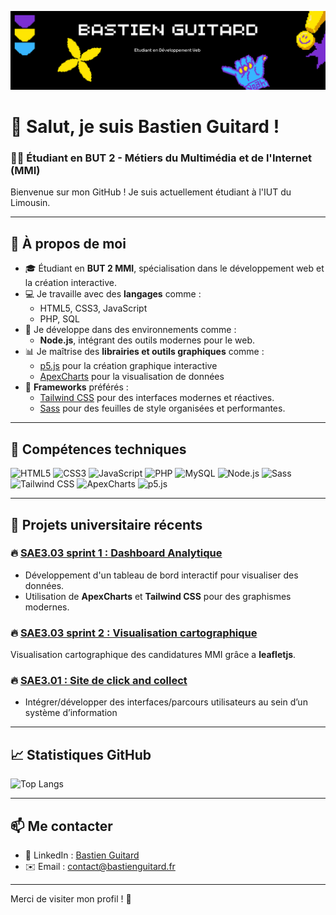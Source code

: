 ![Bannière de Bastien Guitard](./assets/banner.png)

# 👋 Salut, je suis **Bastien Guitard** !

### 🧑‍🎓 Étudiant en BUT 2 - Métiers du Multimédia et de l'Internet (MMI)

Bienvenue sur mon GitHub ! Je suis actuellement étudiant à l'IUT du Limousin.

---

## 🌟 **À propos de moi**

- 🎓 Étudiant en **BUT 2 MMI**, spécialisation dans le développement web et la création interactive.
- 💻 Je travaille avec des **langages** comme :
  - HTML5, CSS3, JavaScript
  - PHP, SQL
- 🚀 Je développe dans des environnements comme :
  - **Node.js**, intégrant des outils modernes pour le web.
- 📊 Je maîtrise des **librairies et outils graphiques** comme :
  - [p5.js](https://p5js.org/) pour la création graphique interactive
  - [ApexCharts](https://apexcharts.com/) pour la visualisation de données
- 🎨 **Frameworks** préférés :
  - [Tailwind CSS](https://tailwindcss.com/) pour des interfaces modernes et réactives.
  - [Sass](https://sass-lang.com/) pour des feuilles de style organisées et performantes.

---

## 🔧 **Compétences techniques**

![HTML5](https://img.shields.io/badge/HTML5-E34F26?style=for-the-badge&logo=html5&logoColor=white)
![CSS3](https://img.shields.io/badge/CSS3-1572B6?style=for-the-badge&logo=css3&logoColor=white)
![JavaScript](https://img.shields.io/badge/JavaScript-F7DF1E?style=for-the-badge&logo=javascript&logoColor=black)
![PHP](https://img.shields.io/badge/PHP-777BB4?style=for-the-badge&logo=php&logoColor=white)
![MySQL](https://img.shields.io/badge/MySQL-4479A1?style=for-the-badge&logo=mysql&logoColor=white)
![Node.js](https://img.shields.io/badge/Node.js-339933?style=for-the-badge&logo=nodedotjs&logoColor=white)
![Sass](https://img.shields.io/badge/Sass-CC6699?style=for-the-badge&logo=sass&logoColor=white)
![Tailwind CSS](https://img.shields.io/badge/Tailwind%20CSS-06B6D4?style=for-the-badge&logo=tailwindcss&logoColor=white)
![ApexCharts](https://img.shields.io/badge/ApexCharts-FF4560?style=for-the-badge&logo=apexcharts&logoColor=white)
![p5.js](https://img.shields.io/badge/p5.js-ED225D?style=for-the-badge&logo=processingfoundation&logoColor=white)

---

## 📂 **Projets universitaire récents**

### 🔥 [SAE3.03 sprint 1 : Dashboard Analytique](https://github.com/bastienggg/SAE3.03)

- Développement d'un tableau de bord interactif pour visualiser des données.
- Utilisation de **ApexCharts** et **Tailwind CSS** pour des graphismes modernes.

### 🔥 [SAE3.03 sprint 2 : Visualisation cartographique](https://github.com/bastienggg/SAE3.03_sprint2)

Visualisation cartographique des candidatures MMI grâce a **leafletjs**.

### 🔥 [SAE3.01 : Site de click and collect](https://github.com/bastienggg/SAE-3.01)

- Intégrer/développer des interfaces/parcours utilisateurs au sein d’un système d’information

---

## 📈 **Statistiques GitHub**

![Top Langs](https://github-readme-stats.vercel.app/api/top-langs/?username=bastienggg&layout=compact&theme=radical)

---

## 📫 **Me contacter**

- 💼 LinkedIn : [Bastien Guitard](https://fr.linkedin.com/in/bastien-guitard-30585329b?original_referer=https%3A%2F%2Fwww.google.com%2F)
- ✉️ Email : contact@bastienguitard.fr

---

Merci de visiter mon profil ! 🚀
